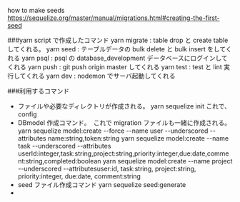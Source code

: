 how to make seeds
https://sequelize.org/master/manual/migrations.html#creating-the-first-seed

###yarn script で作成したコマンド
yarn migrate : table drop と create table してくれる。
yarn seed : テーブルデータの bulk delete と bulk insert をしてくれる
yarn psql : psql の database_development データベースにログインしてくれる
yarn push : git push origin master してくれる
yarn test : test と lint 実行してくれる
yarn dev : nodemon でサーバ起動してくれる

###利用するコマンド

- ファイルや必要なディレクトリが作成される。
  yarn sequelize init これで、config
- DBmodel 作成コマンド。　これで migration ファイルも一緒に作成される。
  yarn sequelize model:create --force --name user --underscored --attributes name:string,token:string
  yarn sequelize model:create --name task --underscored --attributes userId:integer,task:string,project:string,priority:integer,due:date,comment:string,completed:boolean
  yarn sequelize model:create --name project --underscored --attributesuser:id, task:string, project:string, priority:integer, due:date, comment:string
- seed ファイル作成コマンド
  yarn sequelize seed:generate
-
